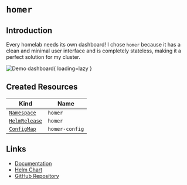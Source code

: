 # `homer`

## Introduction

Every homelab needs its own dashboard! I chose `homer` because it has a clean and minimal user interface and is completely stateless, making it a perfect solution for my cluster.

![Demo dashboard](https://raw.github.com/bastienwirtz/homer/main/docs/screenshot.png){ loading=lazy }

## Created Resources

| Kind                                | Name           |
| ----------------------------------- | -------------- |
| [`Namespace`][ref-namespace]        | `homer`        |
| [`HelmRelease`][ref-helm-release]   | `homer`        |
| [`ConfigMap`][ref-config-map]       | `homer-config` |

[ref-namespace]: https://kubernetes.io/docs/reference/kubernetes-api/cluster-resources/namespace-v1/
[ref-helm-release]: https://fluxcd.io/docs/components/helm/helmreleases/
[ref-config-map]: https://kubernetes.io/docs/reference/kubernetes-api/config-and-storage-resources/config-map-v1/

## Links

- [Documentation](https://0xerr0r.github.io/blocky)
- [Helm Chart](https://github.com/k8s-at-home/charts/tree/master/charts/stable/blocky)
- [GitHub Repository](https://github.com/0xERR0R/blocky)

